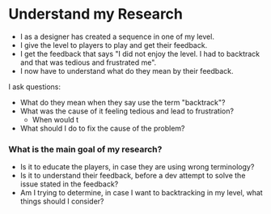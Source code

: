 # Understand my Research

- I as a designer has created a sequence in one of my level.
- I give the level to players to play and get their feedback.
- I get the feedback that says "I did not enjoy the level. I had to backtrack and that was tedious and frustrated me".
- I now have to understand what do they mean by their feedback.


I ask questions:
- What do they mean when they say use the term "backtrack"?
- What was the cause of it feeling tedious and lead to frustration?
	- When would t
- What should I do to fix the cause of the problem?

### What is the main goal of my research?
- Is it to educate the players, in case they are using wrong terminology?
- Is it to understand their feedback, before a dev attempt to solve the issue stated in the feedback?
- Am I trying to determine, in case I want to  backtracking in my level, what things should I consider?